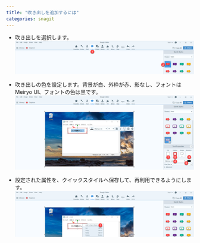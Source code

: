 ```yaml
---
title: "吹き出しを追加するには"
categories: snagit
---
```


- 吹き出しを選択します。
![](../assets/images/2020-02-11-08-30-55.png)

- 吹き出しの色を設定します。背景が白、外枠が赤、影なし、フォントはMeiryo UI、フォントの色は黒です。
![](../assets/images/2020-02-11-08-31-15.png)

- 設定された属性を、クイックスタイルへ保存して、再利用できるようにします。
![](../assets/images/2020-02-11-08-31-34.png)

